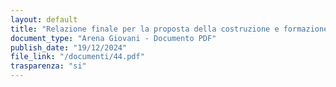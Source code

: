 ```yaml
---
layout: default
title: "Relazione finale per la proposta della costruzione e formazione di un centro giovani a Fontanafredda"
document_type: "Arena Giovani - Documento PDF"
publish_date: "19/12/2024"
file_link: "/documenti/44.pdf"
trasparenza: "si"
---
```

